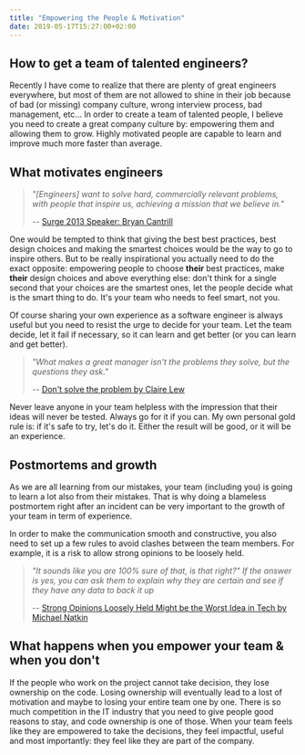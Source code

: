 ```yaml
---
title: "Empowering the People & Motivation"
date: 2019-05-17T15:27:00+02:00
---
```

How to get a team of talented engineers?
----------------------------------------

Recently I have come to realize that there are plenty of great engineers
everywhere, but most of them are not allowed to shine in their job because of
bad (or missing) company culture, wrong interview process, bad management,
etc... In order to create a team of talented people, I believe you need to
create a great company culture by: empowering them and allowing them to grow.
Highly motivated people are capable to learn and improve much more faster than
average.

What motivates engineers
------------------------

> *"[Engineers] want to solve hard, commercially relevant problems, with people
> that inspire us, achieving a mission that we believe in."*
>
> -- [Surge 2013 Speaker: Bryan Cantrill](https://www.youtube.com/watch?v=1KeYzjILqDo)

One would be tempted to think that giving the best best practices, best
design choices and making the smartest choices would be the way to go to
inspire others. But to be really inspirational you actually need to do the
exact opposite: empowering people to choose **their** best practices, make
**their** design choices and above everything else: don't think for a single
second that your choices are the smartest ones, let the people decide what is
the smart thing to do. It's your team who needs to feel smart, not you.

Of course sharing your own experience as a software engineer is always useful
but you need to resist the urge to decide for your team. Let the team decide,
let it fail if necessary, so it can learn and get better (or you can learn and
get better).

> *"What makes a great manager isn't the problems they solve, but the questions
> they ask."*
>
> -- [Don't solve the problem by Claire Lew](https://m.signalvnoise.com/dont-solve-the-problem/)

Never leave anyone in your team helpless with the impression that their ideas
will never be tested. Always go for it if you can. My own personal gold rule
is: if it's safe to try, let's do it. Either the result will be good, or it
will be an experience.

Postmortems and growth
----------------------

As we are all learning from our mistakes, your team (including you) is going to
learn a lot also from their mistakes. That is why doing a blameless postmortem
right after an incident can be very important to the growth of your team in
term of experience.

In order to make the communication smooth and constructive, you also need to
set up a few rules to avoid clashes between the team members. For example, it
is a risk to allow strong opinions to be loosely held.

> *"It sounds like you are 100% sure of that, is that right?" If the answer is
> yes, you can ask them to explain why they are certain and see if they have
> any data to back it up*
>
> -- [Strong Opinions Loosely Held Might be the Worst Idea in Tech by Michael Natkin](https://blog.glowforge.com/strong-opinions-loosely-held-might-be-the-worst-idea-in-tech/)

What happens when you empower your team & when you don't
--------------------------------------------------------

If the people who work on the project cannot take decision, they lose ownership
on the code. Losing ownership will eventually lead to a lost of motivation and
maybe to losing your entire team one by one. There is so much competition in
the IT industry that you need to give people good reasons to stay, and code
ownership is one of those. When your team feels like they are empowered to take
the decisions, they feel impactful, useful and most importantly: they feel like
they are part of the company.
